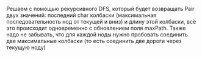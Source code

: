 Решаем с помощью рекурсивного DFS, который будет возвращать Pair двух значений: последний char колбаски (максимальная последовательность нод от текущей и вниз) и длину этой колбаски, всё это происходит одновременно с обновлением поля maxPath. Также надо не забывать, что для каждой ноды нужно пробовать соединить две максимальные колбаски (то есть соединить две дороги через текущую ноду)